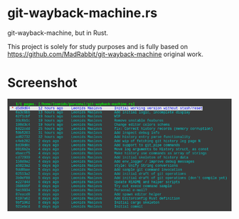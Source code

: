 # git-wayback-machine.rs

git-wayback-machine, but in Rust.

This project is solely for study purposes and is fully based on
https://github.com/MadRabbit/git-wayback-machine original work.

# Screenshot

![Screenshot](./screenshot.png)
